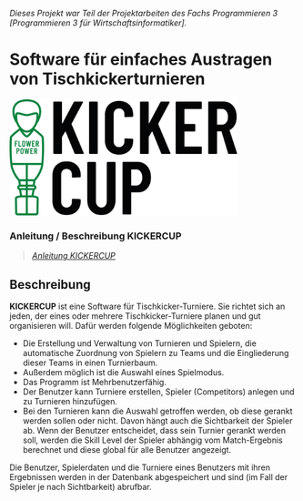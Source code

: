 ﻿_Dieses Projekt war Teil der Projektarbeiten des Fachs Programmieren 3 [Programmieren 3 für Wirtschaftsinformatiker]._

# Software für einfaches Austragen von Tischkickerturnieren
<img src="img/logo.png" width="400" alt="KICKERCUP LOGO">


### Anleitung / Beschreibung KICKERCUP
>[_Anleitung KICKERCUP_](KICKERCUP_anleitung.md)


## Beschreibung

**KICKERCUP** ist eine Software für Tischkicker-Turniere. 
Sie richtet sich an jeden, der eines oder mehrere Tischkicker-Turniere planen und gut organisieren will. 
Dafür werden folgende Möglichkeiten geboten: 
* Die Erstellung und Verwaltung von Turnieren und Spielern, die automatische Zuordnung von Spielern zu Teams und die Eingliederung dieser Teams in einen Turnierbaum. 
* Außerdem möglich ist die Auswahl eines Spielmodus. 
* Das Programm ist Mehrbenutzerfähig. 
* Der Benutzer kann Turniere erstellen, Spieler (Competitors) anlegen und zu Turnieren hinzufügen. 
* Bei den Turnieren kann die Auswahl getroffen werden, ob diese gerankt werden sollen oder nicht. Davon hängt auch die Sichtbarkeit der Spieler ab. Wenn der Benutzer entscheidet, 
dass sein Turnier gerankt werden soll, werden die Skill Level der Spieler abhängig vom Match-Ergebnis berechnet und diese global für alle Benutzer angezeigt.

Die Benutzer, Spielerdaten und die Turniere eines Benutzers mit ihren Ergebnissen werden in der Datenbank abgespeichert und 
sind (im Fall der Spieler je nach Sichtbarkeit) abrufbar.
